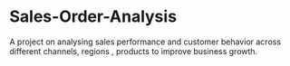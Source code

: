 # Sales-Order-Analysis
A project on analysing sales performance and customer behavior across different channels, regions , products to improve business growth.
